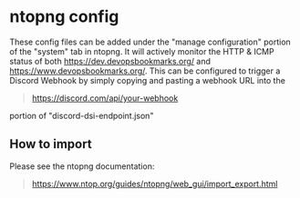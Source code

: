 # ntopng config

These config files can be added under the "manage configuration" portion of the "system" tab in ntopng. It will actively monitor the HTTP & ICMP status of both https://dev.devopsbookmarks.org/ and https://www.devopsbookmarks.org/.
This can be configured to trigger a Discord Webhook by simply copying and pasting a webhook URL into the 
>https://discord.com/api/your-webhook

portion of "discord-dsi-endpoint.json"

## How to import

Please see the ntopng documentation:
>https://www.ntop.org/guides/ntopng/web_gui/import_export.html
